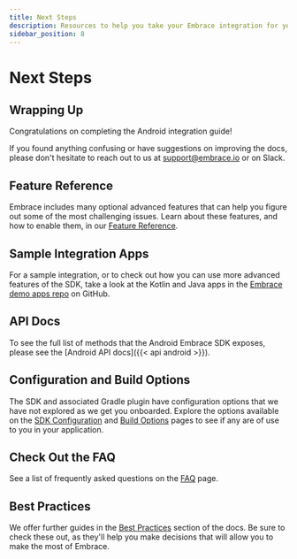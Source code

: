 ```yaml
---
title: Next Steps
description: Resources to help you take your Embrace integration for your Android application to the next level
sidebar_position: 8
---
```


# Next Steps

## Wrapping Up

Congratulations on completing the Android integration guide! 

If you found anything confusing or have suggestions on improving the docs,
please don't hesitate to reach out to us at <support@embrace.io> or on Slack.

## Feature Reference

Embrace includes many optional advanced features that can help you figure out some of 
the most challenging issues. Learn about these features, and how to enable them, in
our [Feature Reference](/android/features/).


## Sample Integration Apps

For a sample integration, or to check out how you can use more advanced features of the SDK, take a look at the Kotlin
and Java apps in the <a href="https://github.com/embrace-io/embrace-demo-apps/tree/master/android" target="_blank">Embrace demo apps repo</a> on GitHub.

## API Docs

To see the full list of methods that the Android Embrace SDK exposes, please see the [Android API docs]({{< api android >}}).

## Configuration and Build Options

The SDK and associated Gradle plugin have configuration options that we have not explored as we get you onboarded.
Explore the options available on the [SDK Configuration](/android/features/configuration-file/)
and [Build Options](/android/features/build-options) pages to see if any are of use to you in your
application.

## Check Out the FAQ

See a list of frequently asked questions on the [FAQ](/android/faq/) page.

## Best Practices

We offer further guides in the [Best Practices](/best-practices/) section of the docs.
Be sure to check these out, as they'll help you make decisions that will allow you to make the most of Embrace.

